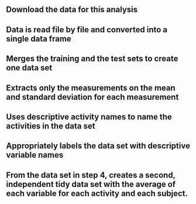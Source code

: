 ##  Download the data for this analysis

##  Data is read file by file and converted into a single data frame

## Merges the training and the test sets to create one data set

## Extracts only the measurements on the mean and standard deviation for each measurement

## Uses descriptive activity names to name the activities in the data set

## Appropriately labels the data set with descriptive variable names

## From the data set in step 4, creates a second, independent tidy data set with the average of each variable for each activity and each subject.

